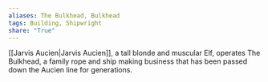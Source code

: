 ```yaml
---
aliases: The Bulkhead, Bulkhead
tags: Building, Shipwright
share: "True"
---
```


[[Jarvis Aucien|Jarvis Aucien]], a tall blonde and muscular Elf, operates The Bulkhead, a family rope and ship making business that has been passed down the Aucien line for generations.